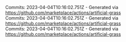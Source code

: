 Commits: 2023-04-04T10:16:02.751Z - Generated via https://github.com/marketplace/actions/artificial-grass
<br>
Commits: 2023-04-04T10:16:02.751Z - Generated via https://github.com/marketplace/actions/artificial-grass
<br>
Commits: 2023-04-04T10:16:02.751Z - Generated via https://github.com/marketplace/actions/artificial-grass
<br>
